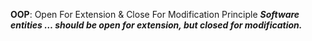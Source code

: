 **OOP**: Open For Extension & Close For Modification Principle
**_Software entities … should be open for extension, but closed for modification._**
